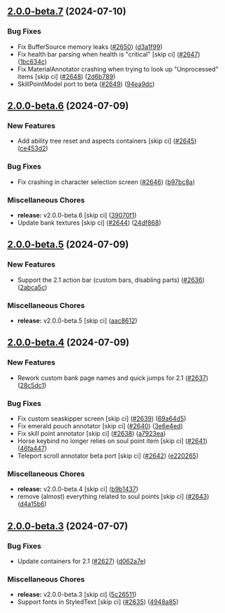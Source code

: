 ## [2.0.0-beta.7](https://github.com/Wynntils/Artemis/compare/v2.0.0-beta.6...v2.0.0-beta.7) (2024-07-10)


### Bug Fixes

* Fix BufferSource memory leaks ([#2650](https://github.com/Wynntils/Artemis/issues/2650)) ([d3a1f99](https://github.com/Wynntils/Artemis/commit/d3a1f998184c4ca5fc40ebf01a7c78c1e96e1674))
* Fix health bar parsing when health is "critical" [skip ci] ([#2647](https://github.com/Wynntils/Artemis/issues/2647)) ([1bc634c](https://github.com/Wynntils/Artemis/commit/1bc634cff085bae2ac7efdc0b33fd914de3c551b))
* Fix MaterialAnnotator crashing when trying to look up "Unprocessed" items [skip ci] ([#2648](https://github.com/Wynntils/Artemis/issues/2648)) ([2d6b789](https://github.com/Wynntils/Artemis/commit/2d6b789214e7121db8ff04a404a9b8a7b334f822))
* SkillPointModel port to beta ([#2649](https://github.com/Wynntils/Artemis/issues/2649)) ([94ea9dc](https://github.com/Wynntils/Artemis/commit/94ea9dc061576ffadaa415d8e1a9b3ef1a8bfc40))

## [2.0.0-beta.6](https://github.com/Wynntils/Artemis/compare/v2.0.0-beta.5...v2.0.0-beta.6) (2024-07-09)


### New Features

* Add ability tree reset and aspects containers [skip ci] ([#2645](https://github.com/Wynntils/Artemis/issues/2645)) ([ce453d2](https://github.com/Wynntils/Artemis/commit/ce453d26a126ae4f85ee50e3419e7f4c0ed074a6))


### Bug Fixes

* Fix crashing in character selection screen ([#2646](https://github.com/Wynntils/Artemis/issues/2646)) ([b97bc8a](https://github.com/Wynntils/Artemis/commit/b97bc8adf1f4e0c613fd227c059586ccc4235c96))


### Miscellaneous Chores

* **release:** v2.0.0-beta.6 [skip ci] ([39070f1](https://github.com/Wynntils/Artemis/commit/39070f12bf8ed0d6cf1444ee8cb6887fea9c4a5f))
* Update bank textures [skip ci] ([#2644](https://github.com/Wynntils/Artemis/issues/2644)) ([24df868](https://github.com/Wynntils/Artemis/commit/24df86851f74251089e2e2a680623ff889fca305))

## [2.0.0-beta.5](https://github.com/Wynntils/Artemis/compare/v2.0.0-beta.4...v2.0.0-beta.5) (2024-07-09)


### New Features

* Support the 2.1 action bar (custom bars, disabling parts) ([#2636](https://github.com/Wynntils/Artemis/issues/2636)) ([2abca5c](https://github.com/Wynntils/Artemis/commit/2abca5c0ef5d9e3fe1ff8d6c543fb3849eb6ba6b))


### Miscellaneous Chores

* **release:** v2.0.0-beta.5 [skip ci] ([aac8612](https://github.com/Wynntils/Artemis/commit/aac8612141eef8a36cb1099317977a3484be1468))

## [2.0.0-beta.4](https://github.com/Wynntils/Artemis/compare/v2.0.0-beta.3...v2.0.0-beta.4) (2024-07-09)


### New Features

* Rework custom bank page names and quick jumps for 2.1 ([#2637](https://github.com/Wynntils/Artemis/issues/2637)) ([28c5dc1](https://github.com/Wynntils/Artemis/commit/28c5dc1ea4d7e9d6861f4d08e96abb41cda56c13))


### Bug Fixes

* Fix custom seaskipper screen [skip ci] ([#2639](https://github.com/Wynntils/Artemis/issues/2639)) ([69a64d5](https://github.com/Wynntils/Artemis/commit/69a64d50add051b1afc102cf2c2fa51ec74e9dec))
* Fix emerald pouch annotator [skip ci] ([#2640](https://github.com/Wynntils/Artemis/issues/2640)) ([3e6e4ed](https://github.com/Wynntils/Artemis/commit/3e6e4edbed864cf20f1bb85337347b6b8d965103))
* Fix skill point annotator [skip ci] ([#2638](https://github.com/Wynntils/Artemis/issues/2638)) ([a7923ea](https://github.com/Wynntils/Artemis/commit/a7923ea9bb2cbc6a291b51edd0ebb155706be943))
* Horse keybind no longer relies on soul point item [skip ci] ([#2641](https://github.com/Wynntils/Artemis/issues/2641)) ([46fa447](https://github.com/Wynntils/Artemis/commit/46fa447429a52b7c055f3b2248b82c4d2f916758))
* Teleport scroll annotator beta port [skip ci] ([#2642](https://github.com/Wynntils/Artemis/issues/2642)) ([e220265](https://github.com/Wynntils/Artemis/commit/e22026590e89e65d516119737b581e87ae872464))


### Miscellaneous Chores

* **release:** v2.0.0-beta.4 [skip ci] ([b9b1437](https://github.com/Wynntils/Artemis/commit/b9b143705b433862a30693ab762bf2c3a31ea2b1))
* remove (almost) everything related to soul points [skip ci] ([#2643](https://github.com/Wynntils/Artemis/issues/2643)) ([d4a15b6](https://github.com/Wynntils/Artemis/commit/d4a15b6d45e6d25edbf2ed6d85786f88ce5bbfbd))

## [2.0.0-beta.3](https://github.com/Wynntils/Artemis/compare/v2.0.0-beta.2...v2.0.0-beta.3) (2024-07-07)


### Bug Fixes

* Update containers for 2.1 ([#2627](https://github.com/Wynntils/Artemis/issues/2627)) ([d062a7e](https://github.com/Wynntils/Artemis/commit/d062a7e99e10000cd7608f8f1c7591009dab531b))


### Miscellaneous Chores

* **release:** v2.0.0-beta.3 [skip ci] ([5c26511](https://github.com/Wynntils/Artemis/commit/5c265110c3df8f16402042a587d72d22373a589f))
* Support fonts in StyledText [skip ci] ([#2635](https://github.com/Wynntils/Artemis/issues/2635)) ([4948a85](https://github.com/Wynntils/Artemis/commit/4948a85d4bc2c7b426cdfcc472fea8700e24de0e))

